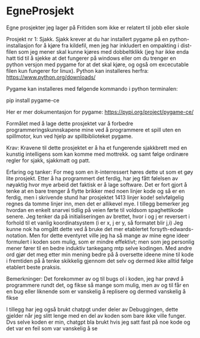 # EgneProsjekt
Egne prosjekter jeg lager på Fritiden som ikke er relatert til jobb eller skole


Prosjekt nr 1:
Sjakk.
Sjakk krever at du har installert pygame på en python-installasjon for å kjøre fra kildefil, men jeg har inkludert en ompakting i dist-filen som jeg mener skal kunne kjøres med dobbeltklikk
(jeg har ikke enda hatt tid til å sjekke at det fungerer på windows eller om du trenger en python versjon med pygame for at det skal kjøre, og også om excecutable filen kun fungerer for linux).
Python kan installeres herfra:
https://www.python.org/downloads/

Pygame kan installeres med følgende kommando i python terminalen:

pip install pygame-ce

Her er mer dokumentasjon for pygame:
https://pypi.org/project/pygame-ce/

Formålet med å lage dette prosjektet var å forbedre programmeringskunnskapene mine ved å programmere et spill uten en spillmotor, kun ved hjelp av spillbiblioteket pygame.

Krav:
Kravene til dette prosjektet er å ha et fungerende sjakkbrett med en kunstig intelligens som kan komme med mottrekk. og samt følge ordinære regler for sjakk, sjakkmatt og patt.

Erfaring og tanker:
For meg som en it-interressert høres dette ut som et gøy lite prosjekt. Etter å ha programmert det ferdig, har jeg fått følelsen av nøyaktig hvor mye arbeid det faktisk er å lage software.
Det er fort gjort å tenke at en bare trenger å flytte brikker med noen linjer kode og så er en ferdig, men i skrivende stund har prosjektet 1413 linjer kode! selvfølgelig regnes da tomme linjer inn, men det er allikevel mye.
I tillegg bemerker jeg hvordan en enkelt snarvei tidlig på veien førte til voldsom spaghettikode senere. Jeg tenker da på initialiseringen av brettet, hvor i og j er reversert i forhold til et vanlig koordinatsystem (i er x, j er y, så formatet blir j,i)
Jeg kunne nok ha omgått dette ved å bruke det mer etablertet forsyth-edwards-notation. Men for dette eventyret ville jeg ha så mange av mine egne ideer formulert i koden som mulig, som er mindre effektivt;
men som jeg personlig mener fører til en bedre induktiv tankegang mtp selve kodingen. Med andre ord gjør det meg etter min mening bedre på å oversette ideene mine til kode i fremtiden på å tenke skikkelig gjennom det selv og dermed ikke alltid følge etablert beste praksis.

Bemerkninger:
Det forekommer av og til bugs ol i koden, jeg har prøvd å programmere rundt det, og fikse så mange som mulig, men av og til får en en bug eller liknende som er vanskelig å replisere og dermed vanskelig å fikse

I tillegg har jeg også brukt chatpgt under deler av Debuggingen, dette gjelder når jeg slitt lenge med en del av koden som bare ikke ville funger. Dvs selve koden er min, chatgpt bla brukt hvis jeg satt fast på noe kode og det var en feil som var vanskelig å se